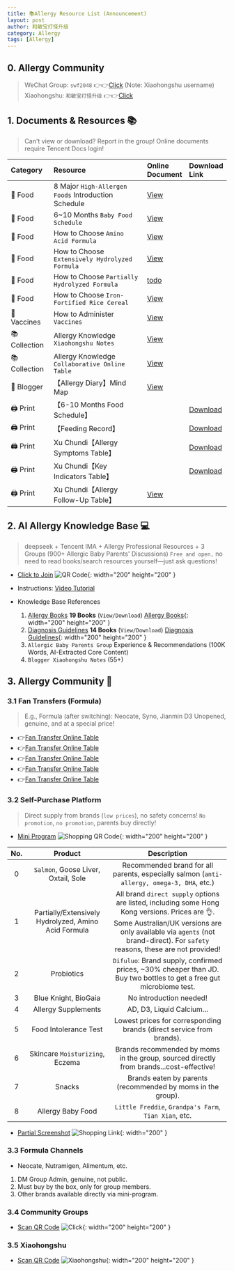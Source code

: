 ```yaml
---
title: 📚Allergy Resource List (Announcement)
layout: post
author: 和敏宝打怪升级
category: Allergy
tags: [Allergy]
---
```


## 0. Allergy Community
> WeChat Group: `swf2048` 👉👉[Click](https://blog-1252538339.cos.ap-chengdu.myqcloud.com/minbao/assets/img/minbao_group.png) (Note: Xiaohongshu username)
> Xiaohongshu: `和敏宝打怪升级` 👉👉[Click](https://xhslink.com/m/43HeRkphxsf)



## 1. Documents & Resources 📚
> Can't view or download? Report in the group!
> Online documents require Tencent Docs login!

| Category | Resource           | Online<br>Document                                                                 | Download<br>Link                                                                                                                                                                        |
|:------|:---------------|:-------------------------------------------------------------------------|:--------------------------------------------------------------------------------------------------------------------------------------------------------------------------------|
| 🥣 Food  | 8 Major `High-Allergen Foods` Introduction Schedule | [View](https://docs.qq.com/sheet/DT3RFUXZ6WFZMTm5B?tab=BB08J2)             |                                                                                                                                                                                 |
| 🥣 Food  | 6~10 Months `Baby Food Schedule`     | [View](https://docs.qq.com/sheet/DT1NVSWt6R3NscnZ0?tab=vryd4e)             |                                                                                                                                                                                 |
| 🥣 Food  | How to Choose `Amino Acid Formula`     | [View](https://docs.qq.com/sheet/DT1VJcnJ6dkpmdmVT?tab=BB08J2)             |                                                                                                                                                                                 |
| 🥣 Food  | How to Choose `Extensively Hydrolyzed Formula`    | [View](https://docs.qq.com/sheet/DT0x2Y2hJWUVVQmtF?tab=6k5f2y)             |                                                                                                                                                                                 |
| 🥣 Food  | How to Choose `Partially Hydrolyzed Formula`    | [todo]()                                                                 |                                                                                                                                                                                 |
| 🥣 Food  | How to Choose `Iron-Fortified Rice Cereal`      | [View](https://docs.qq.com/sheet/DT21GaWFBdWdLUFF0?tab=BB08J2)             |                                                                                                                                                                                 |
| 💉 Vaccines  | How to Administer `Vaccines`        | [View](https://docs.qq.com/sheet/DT0xURXhoZHpMdEh2?tab=il2hpn)             |                                                                                                                                                                                 |
| 📚 Collection  | Allergy Knowledge `Xiaohongshu Notes`    | [View](https://docs.qq.com/doc/p/fcc5396c963383a68e09f6298b7e40d1baddcd24) |                                                                                                                                                                                 |
| 📚 Collection  | Allergy Knowledge `Collaborative Online Table`   | [View](https://docs.qq.com/sheet/DT2hVUU9JdG9qWGdi?tab=BB08J2)             |                                                                                                                                                                                 |
| 👩 Blogger  | 【Allergy Diary】Mind Map       | [View](https://docs.qq.com/mind/DZm1ZdnZPTmZmS2pZ?subId=BB08J2&mode=mind)  |                                                                                                                                                                                 |
| 🖨️ Print | 【6-10 Months Food Schedule】     |                                                                          | [Download](https://www.darlings.life/download/baobao/Print/%E8%BE%85%E9%A3%9F%E8%A1%A8.pdf)                                                                                           |
| 🖨️ Print | 【Feeding Record】        |                                                                          | [Download](https://www.darlings.life/download/baobao/Print/%E5%AE%9D%E5%AE%9D%E5%96%82%E5%85%BB%E8%AE%B0%E5%BD%95_%E8%BE%85%E9%A3%9F%E7%89%88_v6.pdf)                                 |
| 🖨️ Print | Xu Chundi【Allergy Symptoms Table】     |                                                                          | [Download](https://www.darlings.life/download/baobao/Print/%E3%80%90%E8%AE%B8%E6%98%A5%E5%A8%A3%E3%80%91%E8%BF%87%E6%95%8F%E5%88%9D%E8%AF%8A%E9%9A%8F%E8%AE%BF%E8%A1%A8%E6%A0%BC.pdf) |
| 🖨️ Print | Xu Chundi【Key Indicators Table】     |                                                                          | [Download](https://www.darlings.life/download/baobao/Print/%E3%80%90%E8%AE%B8%E6%98%A5%E5%A8%A3%E3%80%91%E8%BF%87%E6%95%8F%E9%9A%8F%E8%AE%BF%E8%A1%A8.pdf)                            |
| 🖨️ Print | Xu Chundi【Allergy Follow-Up Table】   | [View](https://docs.qq.com/sheet/DT3FHZUpoUnZib095?tab=BB08J2)             |                                                                                                                                                                                 |

## 2. AI Allergy Knowledge Base 💻
> deepseek + Tencent IMA + Allergy Professional Resources + 3 Groups (900+ Allergic Baby Parents' Discussions)
> `Free and open,` no need to read books/search resources yourself—just ask questions!

- [Click to Join](https://blog-1252538339.cos.ap-chengdu.myqcloud.com/minbao/assets/img/ima_qr.jpg)
![QR Code](https://blog-1252538339.cos.ap-chengdu.myqcloud.com/minbao/assets/img/ima_qr.jpg){: width="200" height="200" }
- Instructions: [Video Tutorial](http://xhslink.com/o/1b0fGInzrlP)

- Knowledge Base References
    1. [Allergy Books](https://blog-1252538339.cos.ap-chengdu.myqcloud.com/minbao/assets/img/minbao_books.jpg) **19 Books** (`View/Download`)
       [Allergy Books](https://blog-1252538339.cos.ap-chengdu.myqcloud.com/minbao/assets/img/minbao_books.jpg){: width="200" height="200" }
    2. [Diagnosis Guidelines](https://blog-1252538339.cos.ap-chengdu.myqcloud.com/minbao/assets/img/minbao_medical.jpg) **14 Books** (`View/Download`)
       [Diagnosis Guidelines](https://blog-1252538339.cos.ap-chengdu.myqcloud.com/minbao/assets/img/minbao_medical.jpg){: width="200" height="200" }
    3. `Allergic Baby Parents Group` Experience & Recommendations (100K Words, AI-Extracted Core Content)
    4. `Blogger Xiaohongshu Notes` (55+)

## 3. Allergy Community 💬
### 3.1 Fan Transfers (Formula)
> E.g., Formula (after switching): Neocate, Syno, Jianmin D3
> Unopened, genuine, and at a special price!

- 👉[Fan Transfer Online Table](https://docs.qq.com/smartsheet/DT0JRRXRBbHZkRnJX?tab=ZKMqqj&viewId=v7HF2Q)
- 👉[Fan Transfer Online Table](https://docs.qq.com/smartsheet/DT0JRRXRBbHZkRnJX?tab=ZKMqqj&viewId=v7HF2Q)
- 👉[Fan Transfer Online Table](https://docs.qq.com/smartsheet/DT0JRRXRBbHZkRnJX?tab=ZKMqqj&viewId=v7HF2Q)
- 👉[Fan Transfer Online Table](https://docs.qq.com/smartsheet/DT0JRRXRBbHZkRnJX?tab=ZKMqqj&viewId=v7HF2Q)
- 👉[Fan Transfer Online Table](https://docs.qq.com/smartsheet/DT0JRRXRBbHZkRnJX?tab=ZKMqqj&viewId=v7HF2Q)


### 3.2 Self-Purchase Platform
> Direct supply from brands (`low prices`), no safety concerns!
> `No promotion`, `no promotion`, parents buy directly!

- [Mini Program](https://blog-1252538339.cos.ap-chengdu.myqcloud.com/minbao/assets/img/mall_code_new.pic.jpg)
  ![Shopping QR Code](https://blog-1252538339.cos.ap-chengdu.myqcloud.com/minbao/assets/img/mall_code_new.pic.jpg){: width="200" height="200" }

| No. |         Product        |                                 Description                                  |
|:--:|:----------------:|:-------------------------------------------------------------------:|
| 0  | `Salmon`, Goose Liver, Oxtail, Sole |             Recommended brand for all parents, especially salmon (`anti-allergy, omega-3, DHA`, etc.)             |
| 1  |   Partially/Extensively Hydrolyzed, Amino Acid Formula    | All brand `direct supply` options are listed, including some Hong Kong versions. Prices are 👌. Some Australian/UK versions are only available via `agents` (not brand-direct). For `safety` reasons, these are not provided! |
| 2  |       Probiotics        |             `Difuluo`: Brand supply, confirmed prices, ~30% cheaper than JD. Buy two bottles to get a free gut microbiome test.              |
| 3  |      Blue Knight, BioGaia      |                                No introduction needed!                                |
| 4  |       Allergy Supplements       |             AD, D3, Liquid Calcium... |
| 5  |      Food Intolerance Test      |                      Lowest prices for corresponding brands (direct service from brands).                      |
| 6  |     Skincare `Moisturizing`, Eczema     |                     Brands recommended by moms in the group, sourced directly from brands...cost-effective!                     |
| 7  |    Snacks    |                        Brands eaten by parents (recommended by moms in the group).                        |
| 8  |       Allergy Baby Food       |                         `Little Freddie`, `Grandpa's Farm`, `Tian Xian`, etc.                         |


- [Partial Screenshot](https://blog-1252538339.cos.ap-chengdu.myqcloud.com/minbao/assets/img/tmall_pic.jpg)
![Shopping Link](https://blog-1252538339.cos.ap-chengdu.myqcloud.com/minbao/assets/img/tmall_pic.jpg){: width="200" }



### 3.3 Formula Channels 
- Neocate, Nutramigen, Alimentum, etc.
1. DM Group Admin, genuine, not public.
2. Must buy by the box, only for group members.
3. Other brands available directly via mini-program.

### 3.4 Community Groups
- [Scan QR Code](https://blog-1252538339.cos.ap-chengdu.myqcloud.com/minbao/assets/img/minbao_group.png)
![Click](https://blog-1252538339.cos.ap-chengdu.myqcloud.com/minbao/assets/img/minbao_group.png){: width="200" height="200" }

### 3.5 Xiaohongshu
- [Scan QR Code](https://blog-1252538339.cos.ap-chengdu.myqcloud.com/minbao/assets/img/xhs_code.jpg)
![Xiaohongshu](https://blog-1252538339.cos.ap-chengdu.myqcloud.com/minbao/assets/img/xhs_code.jpg){: width="200" height="200" }